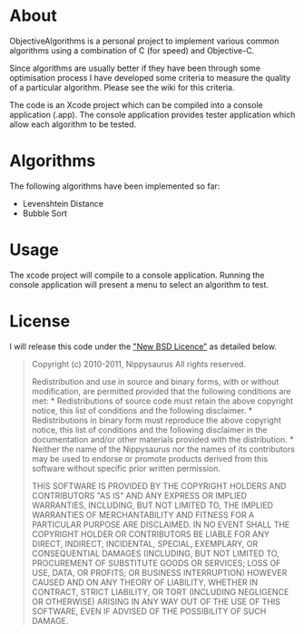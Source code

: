 About
=====

ObjectiveAlgorithms is a personal project to implement various common algorithms using a combination of C (for speed) and Objective-C.

Since algorithms are usually better if they have been through some optimisation process I have developed some criteria to measure the quality of a particular algorithm. Please see the wiki for this criteria.

The code is an Xcode project which can be compiled into a console application (.app). The console application provides tester application which allow each algorithm to be tested.

Algorithms
==========

The following algorithms have been implemented so far:

 * Levenshtein Distance
 * Bubble Sort

Usage
=====

The xcode project will compile to a console application. Running the console application will present a menu to select an algorithm to test.

License
=======

I will release this code under the ["New BSD Licence"](http://en.wikipedia.org/wiki/BSD_licenses#3-clause_license_.28.22New_BSD_License.22_or_.22Modified_BSD_License.22.29 "New BSD License | Wikipedia") as detailed below.

> Copyright (c) 2010-2011, Nippysaurus
> All rights reserved.
> 
> Redistribution and use in source and binary forms, with or without
> modification, are permitted provided that the following conditions are met:
>     * Redistributions of source code must retain the above copyright
>       notice, this list of conditions and the following disclaimer.
>     * Redistributions in binary form must reproduce the above copyright
>       notice, this list of conditions and the following disclaimer in the
>       documentation and/or other materials provided with the distribution.
>     * Neither the name of the Nippysaurus nor the
>       names of its contributors may be used to endorse or promote products
>       derived from this software without specific prior written permission.
> 
> THIS SOFTWARE IS PROVIDED BY THE COPYRIGHT HOLDERS AND CONTRIBUTORS "AS IS" AND
> ANY EXPRESS OR IMPLIED WARRANTIES, INCLUDING, BUT NOT LIMITED TO, THE IMPLIED
> WARRANTIES OF MERCHANTABILITY AND FITNESS FOR A PARTICULAR PURPOSE ARE
> DISCLAIMED. IN NO EVENT SHALL THE COPYRIGHT HOLDER OR CONTRIBUTORS BE LIABLE FOR ANY
> DIRECT, INDIRECT, INCIDENTAL, SPECIAL, EXEMPLARY, OR CONSEQUENTIAL DAMAGES
> (INCLUDING, BUT NOT LIMITED TO, PROCUREMENT OF SUBSTITUTE GOODS OR SERVICES;
> LOSS OF USE, DATA, OR PROFITS; OR BUSINESS INTERRUPTION) HOWEVER CAUSED AND
> ON ANY THEORY OF LIABILITY, WHETHER IN CONTRACT, STRICT LIABILITY, OR TORT
> (INCLUDING NEGLIGENCE OR OTHERWISE) ARISING IN ANY WAY OUT OF THE USE OF THIS
> SOFTWARE, EVEN IF ADVISED OF THE POSSIBILITY OF SUCH DAMAGE.
